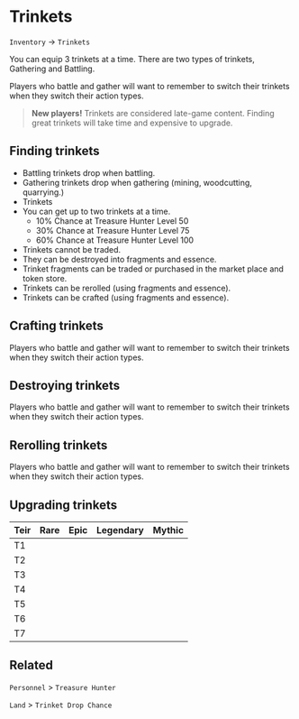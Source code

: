 # Trinkets

`Inventory` &rarr; `Trinkets`

You can equip 3 trinkets at a time. There are two types of trinkets, Gathering and Battling.

Players who battle and gather will want to remember to switch their trinkets when they switch their action types.

> **New players!** Trinkets are considered late-game content. Finding great trinkets will take time and expensive to upgrade.

## Finding trinkets

* Battling trinkets drop when battling.
* Gathering trinkets drop when gathering (mining, woodcutting, quarrying.)
* Trinkets
* You can get up to two trinkets at a time.
  * 10% Chance at Treasure Hunter Level 50
  * 30% Chance at Treasure Hunter Level 75
  * 60% Chance at Treasure Hunter Level 100
* Trinkets cannot be traded.
* They can be destroyed into fragments and essence.
* Trinket fragments can be traded or purchased in the market place and token store.
* Trinkets can be rerolled (using fragments and essence).
* Trinkets can be crafted (using fragments and essence).

## Crafting trinkets

Players who battle and gather will want to remember to switch their trinkets when they switch their action types.

## Destroying trinkets

Players who battle and gather will want to remember to switch their trinkets when they switch their action types.

## Rerolling trinkets

Players who battle and gather will want to remember to switch their trinkets when they switch their action types.

## Upgrading trinkets

| Teir | Rare | Epic | Legendary | Mythic |
| ---- | ---- | ---- | --------- | ------ |
| T1 |
| T2 |
| T3 |
| T4 |
| T5 |
| T6 |
| T7 |




## Related

`Personnel` > `Treasure Hunter`

`Land` > `Trinket Drop Chance`